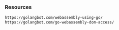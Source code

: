 ### Resources

```html
https://golangbot.com/webassembly-using-go/
https://golangbot.com/go-webassembly-dom-access/
```